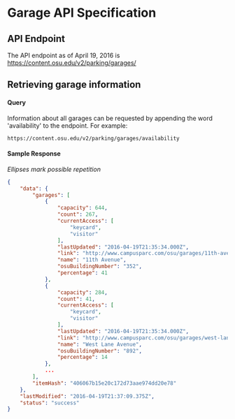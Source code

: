 # Garage API Specification

## API Endpoint
The API endpoint as of April 19, 2016 is https://content.osu.edu/v2/parking/garages/

## Retrieving garage information

#### Query
Information about all garages can be requested by appending the word 'availability' to the endpoint. For example:
```
https://content.osu.edu/v2/parking/garages/availability
```

#### Sample Response
_Ellipses mark possible repetition_
```json
{
    "data": {
        "garages": [
            {
                "capacity": 644,
                "count": 267,
                "currentAccess": [
                    "keycard",
                    "visitor"
                ],
                "lastUpdated": "2016-04-19T21:35:34.000Z",
                "link": "http://www.campusparc.com/osu/garages/11th-avenue",
                "name": "11th Avenue",
                "osuBuildingNumber": "352",
                "percentage": 41
            },
            {
                "capacity": 284,
                "count": 41,
                "currentAccess": [
                    "keycard",
                    "visitor"
                ],
                "lastUpdated": "2016-04-19T21:35:34.000Z",
                "link": "http://www.campusparc.com/osu/garages/west-lane",
                "name": "West Lane Avenue",
                "osuBuildingNumber": "892",
                "percentage": 14
            },
            ...
        ],
        "itemHash": "406067b15e20c172d73aae974dd20e78"
    },
    "lastModified": "2016-04-19T21:37:09.375Z",
    "status": "success"
}
```
